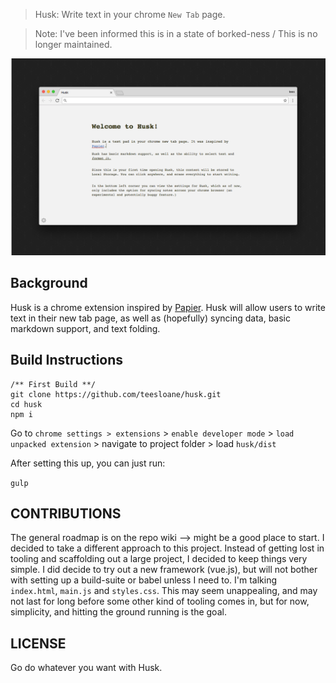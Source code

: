 > Husk: Write text in your chrome `New Tab` page.

> Note: I've been informed this is in a state of borked-ness / This is no longer maintained. 

![husk screenshot](docs/screenshots/welcome_text.png)

## Background

Husk is a chrome extension inspired by [Papier](https://chrome.google.com/webstore/detail/papier/hhjeaokafplhjoogdemakihhdhffacia). Husk will allow users to write text in their new tab page, as well as (hopefully) syncing data, basic markdown support, and text folding.

## Build Instructions

```
/** First Build **/
git clone https://github.com/teesloane/husk.git
cd husk
npm i

```
Go to `chrome settings > extensions` > `enable developer mode` > `load unpacked extension` > navigate to project folder > load `husk/dist`

After setting this up, you can just run:

`gulp`


## CONTRIBUTIONS

The general roadmap is on the repo wiki --> might be a good place to start.
I decided to take a different approach to this project. Instead of getting lost in tooling and scaffolding out a large project, I decided to keep things very simple. I did decide to try out a new framework (vue.js), but will not bother with setting up a build-suite or babel unless I need to. I'm talking `index.html`, `main.js` and `styles.css`. This may seem unappealing, and may not last for long before some other kind of tooling comes in, but for now, simplicity, and hitting the ground running is the goal.


## LICENSE

Go do whatever you want with Husk.
